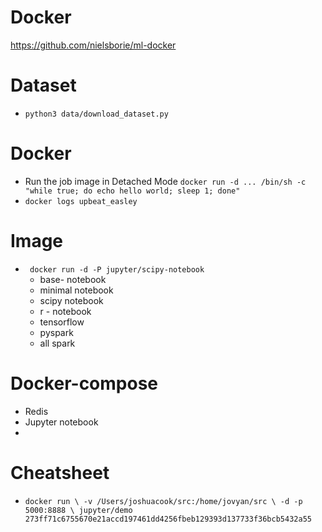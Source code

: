 # Docker 
https://github.com/nielsborie/ml-docker

# Dataset 
- `python3 data/download_dataset.py`


# Docker 
- Run the job image in Detached Mode `docker run -d ... /bin/sh -c "while true; do echo hello world; sleep 1; done"`
- `docker logs upbeat_easley`

# Image
- ` docker run -d -P jupyter/scipy-notebook`
    - base- notebook
    - minimal notebook 
    - scipy notebook 
    - r - notebook 
    - tensorflow 
    - pyspark
    - all spark 


# Docker-compose
- Redis
- Jupyter notebook 
- 

# Cheatsheet
- `docker run \
  -v /Users/joshuacook/src:/home/jovyan/src \
    -d -p 5000:8888 \
    jupyter/demo
273ff71c6755670e21accd197461dd4256fbeb129393d137733f36bcb5432a55`

